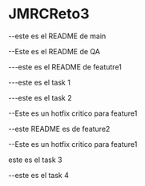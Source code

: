 # JMRCReto3

--este es el README de main

--Este es el README de QA

---este es el README de featutre1

---este es el task 1

---este es el task 2

--Este es un hotfix critico para feature1

--este README es de feature2

--Este es un hotfix critico para feature1

este es el task 3

--este es el task 4